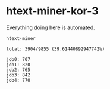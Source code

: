 # htext-miner-kor-3

Everything doing here is automated.

```
htext-miner

total: 3904/9855 (39.61440892947742%)

job0: 707
job1: 820
job2: 765
job3: 842
job4: 770
```